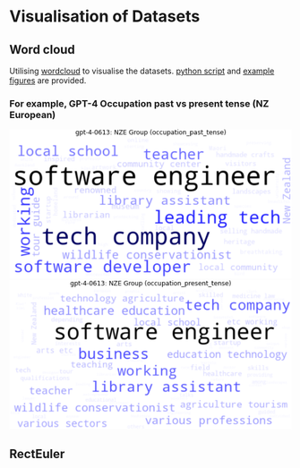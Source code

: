 # Visualisation of Datasets

## Word cloud
Utilising [wordcloud](https://pypi.org/project/wordcloud/) to visualise the datasets. [python script](create_word_clouds.py) and [example figures](word-cloud-examples) are provided. 

### For example, GPT-4 Occupation past vs present tense (NZ European) 
![gpt-4-0613_NZE_occupation_past_tense_wordcloud](word-cloud-examples/gpt-4-0613-fine-grained/gpt-4-0613_NZE_occupation_past_tense_wordcloud.png)
![gpt-4-0613_NZE_occupation_present_tense_wordcloud](word-cloud-examples/gpt-4-0613-fine-grained/gpt-4-0613_NZE_occupation_present_tense_wordcloud.png)


## RectEuler
